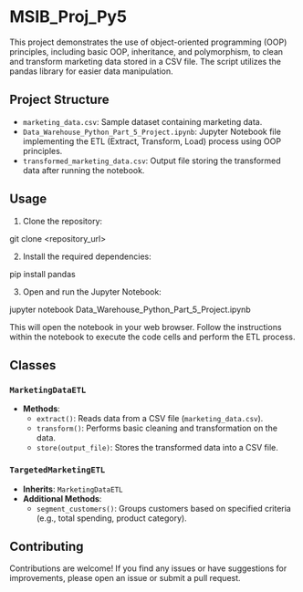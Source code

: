 # MSIB_Proj_Py5

This project demonstrates the use of object-oriented programming (OOP) principles, including basic OOP, inheritance, and polymorphism, to clean and transform marketing data stored in a CSV file. The script utilizes the pandas library for easier data manipulation.

## Project Structure

- `marketing_data.csv`: Sample dataset containing marketing data.
- `Data_Warehouse_Python_Part_5_Project.ipynb`: Jupyter Notebook file implementing the ETL (Extract, Transform, Load) process using OOP principles.
- `transformed_marketing_data.csv`: Output file storing the transformed data after running the notebook.

## Usage

1. Clone the repository:

git clone <repository_url>

2. Install the required dependencies:

pip install pandas

3. Open and run the Jupyter Notebook:

jupyter notebook Data_Warehouse_Python_Part_5_Project.ipynb

This will open the notebook in your web browser. Follow the instructions within the notebook to execute the code cells and perform the ETL process.

## Classes

### `MarketingDataETL`

- **Methods**:
  - `extract()`: Reads data from a CSV file (`marketing_data.csv`).
  - `transform()`: Performs basic cleaning and transformation on the data.
  - `store(output_file)`: Stores the transformed data into a CSV file.

### `TargetedMarketingETL`

- **Inherits**: `MarketingDataETL`
- **Additional Methods**:
  - `segment_customers()`: Groups customers based on specified criteria (e.g., total spending, product category).

## Contributing

Contributions are welcome! If you find any issues or have suggestions for improvements, please open an issue or submit a pull request.


